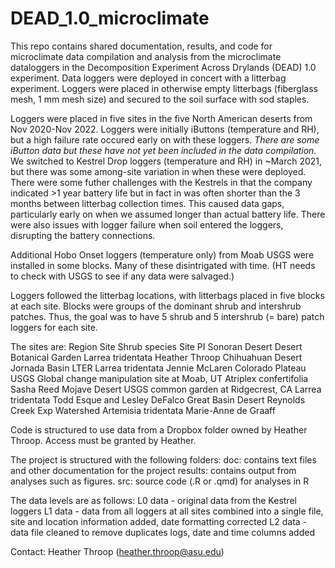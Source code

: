 # DEAD_1.0_microclimate

This repo contains shared documentation, results, and code for microclimate data compilation and analysis from the microclimate dataloggers in the Decomposition Experiment Across Drylands (DEAD) 1.0 experiment. Data loggers were deployed in concert with a litterbag experiment. Loggers were placed in otherwise empty litterbags (fiberglass mesh, 1 mm mesh size) and secured to the soil surface with sod staples.

Loggers were placed in five sites in the five North American deserts from Nov 2020-Nov 2022. Loggers were initially iButtons (temperature and RH), but a high failure rate occured early on with these loggers. _There are some iButton data but these have not yet been included in the data compilation._ We switched to Kestrel Drop loggers (temperature and RH) in ~March 2021, but there was some among-site variation in when these were deployed. There were some futher challenges with the Kestrels in that the company indicated >1 year battery life but in fact in was often shorter than the 3 months between litterbag collection times. This caused data gaps, particularly early on when we assumed longer than actual battery life. There were also issues with logger failure when soil entered the loggers, disrupting the battery connections. 

Additional Hobo Onset loggers (temperature only) from Moab USGS were installed in some blocks. Many of these disintrigated with time. (HT needs to check with USGS to see if any data were salvaged.)

Loggers followed the litterbag locations, with litterbags placed in five blocks at each site. Blocks were groups of the dominant shrub and intershrub patches. Thus, the goal was to have 5 shrub and 5 intershrub (= bare) patch loggers for each site.

The sites are:
Region	                  Site	                                            Shrub species	                          Site PI
Sonoran Desert	          Desert Botanical Garden	                          Larrea tridentata	                      Heather Throop
Chihuahuan Desert	        Jornada Basin LTER	                              Larrea tridentata	                      Jennie McLaren 
Colorado Plateau	        USGS Global change manipulation site at Moab, UT	Atriplex confertifolia	                Sasha Reed
Mojave Desert	            USGS common garden at Ridgecrest, CA	            Larrea tridentata	                      Todd Esque and Lesley DeFalco
Great Basin Desert	      Reynolds Creek Exp Watershed	                    Artemisia tridentata	                  Marie-Anne de Graaff 


Code is structured to use data from a Dropbox folder owned by Heather Throop. Access must be granted by Heather.

The project is structured with the following folders:
doc: contains text files and other documentation for the project
results: contains output from analyses such as figures.
src: source code (.R or .qmd) for analyses in R

The data levels are as follows:
L0 data - original data from the Kestrel loggers
L1 data - data from all loggers at all sites combined into a single file, site and location information added, date formatting corrected
L2 data - data file cleaned to remove duplicates logs, date and time columns added

Contact:
Heather Throop (heather.throop@asu.edu)

